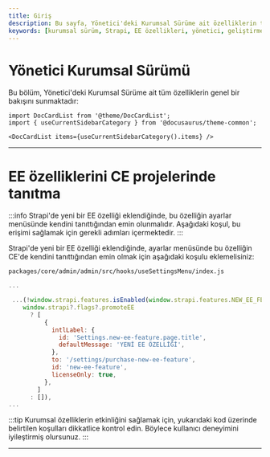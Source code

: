 ```yaml
---
title: Giriş
description: Bu sayfa, Yönetici'deki Kurumsal Sürüme ait özelliklerin tanıtımını ve yeni özelliklerin entegrasyonu hakkında bilgi sunmaktadır. Kullanıcıların, Strapi'de Ekstra Özellikler'e nasıl erişebileceğine dair detaylar içerir.
keywords: [kurumsal sürüm, Strapi, EE özellikleri, yönetici, geliştirme]
---
```


# Yönetici Kurumsal Sürümü

Bu bölüm, Yönetici'deki Kurumsal Sürüme ait tüm özelliklerin genel bir bakışını sunmaktadır:

```mdx-code-block
import DocCardList from '@theme/DocCardList';
import { useCurrentSidebarCategory } from '@docusaurus/theme-common';

<DocCardList items={useCurrentSidebarCategory().items} />
```

---

# EE özelliklerini CE projelerinde tanıtma

:::info
Strapi'de yeni bir EE özelliği eklendiğinde, bu özelliğin ayarlar menüsünde kendini tanıttığından emin olunmalıdır. Aşağıdaki koşul, bu erişimi sağlamak için gerekli adımları içermektedir.
:::

Strapi'de yeni bir EE özelliği eklendiğinde, ayarlar menüsünde bu özelliğin CE'de kendini tanıttığından emin olmak için aşağıdaki koşulu eklemelisiniz:

`packages/core/admin/admin/src/hooks/useSettingsMenu/index.js`

```js
...

 ...(!window.strapi.features.isEnabled(window.strapi.features.NEW_EE_FEATURE) &&
    window.strapi?.flags?.promoteEE
      ? [
          {
            intlLabel: {
              id: 'Settings.new-ee-feature.page.title',
              defaultMessage: 'YENİ EE ÖZELLİĞİ',
            },
            to: '/settings/purchase-new-ee-feature',
            id: 'new-ee-feature',
            licenseOnly: true,
          },
        ]
      : []),
...
```

:::tip
Kurumsal özelliklerin etkinliğini sağlamak için, yukarıdaki kod üzerinde belirtilen koşulları dikkatlice kontrol edin. Böylece kullanıcı deneyimini iyileştirmiş olursunuz.
:::

---